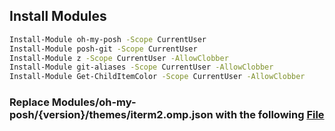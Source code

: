## Install Modules

```sh
Install-Module oh-my-posh -Scope CurrentUser
Install-Module posh-git -Scope CurrentUser
Install-Module z -Scope CurrentUser -AllowClobber
Install-Module git-aliases -Scope CurrentUser -AllowClobber
Install-Module Get-ChildItemColor -Scope CurrentUser -AllowClobber
```

### Replace Modules/oh-my-posh/{version}/themes/iterm2.omp.json with the following <a href='https://1drv.ms/u/s!Agq2p7a8E4s8gggAQ3q3fSbyb66n?e=RHHyJt'>File</a>
